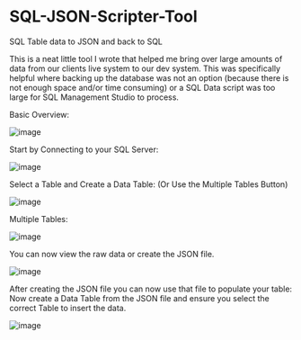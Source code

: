 # SQL-JSON-Scripter-Tool
SQL Table data to JSON and back to SQL

This is a neat little tool I wrote that helped me bring over large amounts of data from our clients live system to our dev system.
This was specifically helpful where backing up the database was not an option (because there is not enough space and/or time consuming) or a SQL Data script was too large for SQL Management Studio to process.


Basic Overview:

![image](https://github.com/Hennie5229x/SQL-JSON-Scripter-Tool/assets/79542877/3528f416-f06c-40a0-b488-1e139f22de80)

Start by Connecting to your SQL Server:

![image](https://github.com/Hennie5229x/SQL-JSON-Scripter-Tool/assets/79542877/b3f90200-d9c2-4c5c-9a79-46db504e61f8)

Select a Table and Create a Data Table: (Or Use the Multiple Tables Button)

![image](https://github.com/Hennie5229x/SQL-JSON-Scripter-Tool/assets/79542877/8a064ef6-e3e3-4fe4-913e-d631a77a4ee6)

Multiple Tables:

![image](https://github.com/Hennie5229x/SQL-JSON-Scripter-Tool/assets/79542877/5c2374f4-d2e5-4f50-aa72-8d73deea42b1)

You can now view the raw data or create the JSON file.

![image](https://github.com/Hennie5229x/SQL-JSON-Scripter-Tool/assets/79542877/eb88fcc0-e7ca-4dd0-b05f-1d57e9e7c136)

After creating the JSON file you can now use that file to populate your table:
Now create a Data Table from the JSON file and ensure you select the correct Table to insert the data.

![image](https://github.com/Hennie5229x/SQL-JSON-Scripter-Tool/assets/79542877/9bc9efbb-04ea-4eb1-ba8c-b26fa0681a0d)






